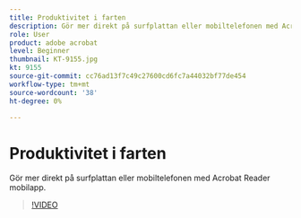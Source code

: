 ```yaml
---
title: Produktivitet i farten
description: Gör mer direkt på surfplattan eller mobiltelefonen med Acrobat Reader mobilapp
role: User
product: adobe acrobat
level: Beginner
thumbnail: KT-9155.jpg
kt: 9155
source-git-commit: cc76ad13f7c49c27600cd6fc7a44032bf77de454
workflow-type: tm+mt
source-wordcount: '38'
ht-degree: 0%

---
```


# Produktivitet i farten

Gör mer direkt på surfplattan eller mobiltelefonen med Acrobat Reader mobilapp.

>[!VIDEO](https://video.tv.adobe.com/v/337972?hidetitle=true)
